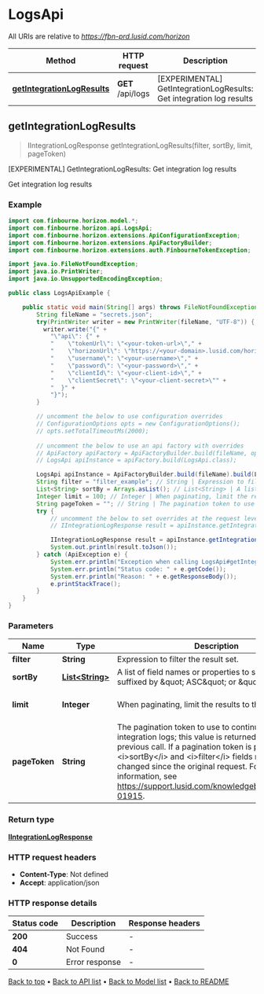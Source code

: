 # LogsApi

All URIs are relative to *https://fbn-prd.lusid.com/horizon*

| Method | HTTP request | Description |
|------------- | ------------- | -------------|
| [**getIntegrationLogResults**](LogsApi.md#getIntegrationLogResults) | **GET** /api/logs | [EXPERIMENTAL] GetIntegrationLogResults: Get integration log results |



## getIntegrationLogResults

> IIntegrationLogResponse getIntegrationLogResults(filter, sortBy, limit, pageToken)

[EXPERIMENTAL] GetIntegrationLogResults: Get integration log results

Get integration log results

### Example

```java
import com.finbourne.horizon.model.*;
import com.finbourne.horizon.api.LogsApi;
import com.finbourne.horizon.extensions.ApiConfigurationException;
import com.finbourne.horizon.extensions.ApiFactoryBuilder;
import com.finbourne.horizon.extensions.auth.FinbourneTokenException;

import java.io.FileNotFoundException;
import java.io.PrintWriter;
import java.io.UnsupportedEncodingException;

public class LogsApiExample {

    public static void main(String[] args) throws FileNotFoundException, UnsupportedEncodingException, ApiConfigurationException, FinbourneTokenException {
        String fileName = "secrets.json";
        try(PrintWriter writer = new PrintWriter(fileName, "UTF-8")) {
          writer.write("{" +
            "\"api\": {" +
            "    \"tokenUrl\": \"<your-token-url>\"," +
            "    \"horizonUrl\": \"https://<your-domain>.lusid.com/horizon\"," +
            "    \"username\": \"<your-username>\"," +
            "    \"password\": \"<your-password>\"," +
            "    \"clientId\": \"<your-client-id>\"," +
            "    \"clientSecret\": \"<your-client-secret>\"" +
            "  }" +
            "}");
        }

        // uncomment the below to use configuration overrides
        // ConfigurationOptions opts = new ConfigurationOptions();
        // opts.setTotalTimeoutMs(2000);
        
        // uncomment the below to use an api factory with overrides
        // ApiFactory apiFactory = ApiFactoryBuilder.build(fileName, opts);
        // LogsApi apiInstance = apiFactory.build(LogsApi.class);

        LogsApi apiInstance = ApiFactoryBuilder.build(fileName).build(LogsApi.class);
        String filter = "filter_example"; // String | Expression to filter the result set.
        List<String> sortBy = Arrays.asList(); // List<String> | A list of field names or properties to sort by, each suffixed by \" ASC\" or \" DESC\".
        Integer limit = 100; // Integer | When paginating, limit the results to this number.
        String pageToken = ""; // String | The pagination token to use to continue listing integration logs; this value is returned from   the previous call. If a pagination token is provided, the <i>sortBy</i> and <i>filter</i> fields must not have changed since the original request.   For more information, see https://support.lusid.com/knowledgebase/article/KA-01915.
        try {
            // uncomment the below to set overrides at the request level
            // IIntegrationLogResponse result = apiInstance.getIntegrationLogResults(filter, sortBy, limit, pageToken).execute(opts);

            IIntegrationLogResponse result = apiInstance.getIntegrationLogResults(filter, sortBy, limit, pageToken).execute();
            System.out.println(result.toJson());
        } catch (ApiException e) {
            System.err.println("Exception when calling LogsApi#getIntegrationLogResults");
            System.err.println("Status code: " + e.getCode());
            System.err.println("Reason: " + e.getResponseBody());
            e.printStackTrace();
        }
    }
}
```

### Parameters


| Name | Type | Description  | Notes |
|------------- | ------------- | ------------- | -------------|
| **filter** | **String**| Expression to filter the result set. | [optional] |
| **sortBy** | [**List&lt;String&gt;**](String.md)| A list of field names or properties to sort by, each suffixed by \&quot; ASC\&quot; or \&quot; DESC\&quot;. | [optional] |
| **limit** | **Integer**| When paginating, limit the results to this number. | [optional] [default to 100] |
| **pageToken** | **String**| The pagination token to use to continue listing integration logs; this value is returned from   the previous call. If a pagination token is provided, the &lt;i&gt;sortBy&lt;/i&gt; and &lt;i&gt;filter&lt;/i&gt; fields must not have changed since the original request.   For more information, see https://support.lusid.com/knowledgebase/article/KA-01915. | [optional] [default to ] |

### Return type

[**IIntegrationLogResponse**](IIntegrationLogResponse.md)

### HTTP request headers

- **Content-Type**: Not defined
- **Accept**: application/json


### HTTP response details
| Status code | Description | Response headers |
|-------------|-------------|------------------|
| **200** | Success |  -  |
| **404** | Not Found |  -  |
| **0** | Error response |  -  |

[Back to top](#) &#8226; [Back to API list](../README.md#documentation-for-api-endpoints) &#8226; [Back to Model list](../README.md#documentation-for-models) &#8226; [Back to README](../README.md)

